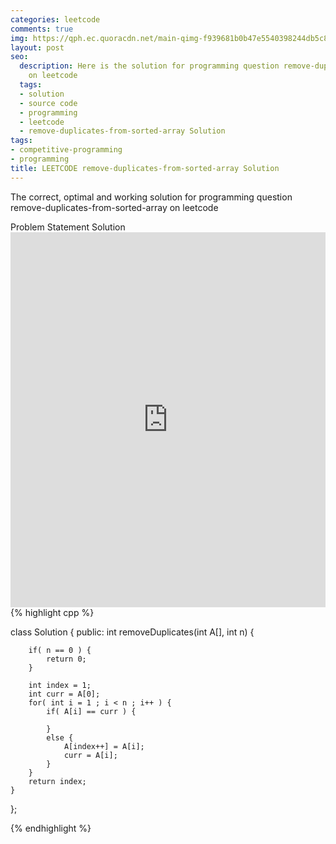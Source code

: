 ```yaml
---
categories: leetcode
comments: true
img: https://qph.ec.quoracdn.net/main-qimg-f939681b0b47e5540398244db5c8966f?convert_to_webp=true
layout: post
seo:
  description: Here is the solution for programming question remove-duplicates-from-sorted-array
    on leetcode
  tags:
  - solution
  - source code
  - programming
  - leetcode
  - remove-duplicates-from-sorted-array Solution
tags:
- competitive-programming
- programming
title: LEETCODE remove-duplicates-from-sorted-array Solution
---
```

The correct, optimal and working solution for programming question remove-duplicates-from-sorted-array on leetcode

<div class="ui secondary pointing large menu">
  <a class="grey item" data-tab="problem-statement">
    Problem Statement
  </a>
  <a class="active item grey" data-tab="solution">
    Solution
  </a>
</div>
<div class="ui bottom attached tab" data-tab="problem-statement">
    <iframe src="https://leetcode.com/problems/remove-duplicates-from-sorted-array/" width="100%" height="600px" style="overflow: scroll; border: none;"></iframe>
</div>
<div class="ui bottom attached active tab" data-tab="solution">
{% highlight cpp %}

class Solution {
public:
    int removeDuplicates(int A[], int n) {

        if( n == 0 ) {
            return 0;
        }

        int index = 1;
        int curr = A[0];
        for( int i = 1 ; i < n ; i++ ) {
            if( A[i] == curr ) {
                
            }
            else {
                A[index++] = A[i];
                curr = A[i];
            }
        }
        return index;
    }
};

{% endhighlight %}
</div>
